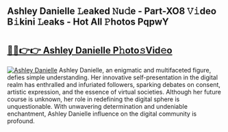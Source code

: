 ## Ashley Danielle 𝙻eaked 𝙽u𝚍e - Part-XO8 𝚅𝚒deo B𝚒kini 𝙻eaks - Hot All 𝙿hotos PqpwY

# <h2><a href="http://ld21wq.urlbe.top/?page=Ashley+Danielle">🔗🔗👉👉 Ashley Danielle P𝚑oto𝚜Vid𝚎o</a></h2>

[![Ashley Danielle](https://i.imgur.com/eBuTRDB.gif)](http://ld21wq.urlbe.top/?page=Ashley+Danielle)
Ashley Danielle, an enigmatic and multifaceted figure, defies simple understanding. Her innovative self-presentation in the digital realm has enthralled and infuriated followers, sparking debates on consent, artistic expression, and the essence of virtual societies. Although her future course is unknown, her role in redefining the digital sphere is unquestionable. With unwavering determination and undeniable enchantment, Ashley Danielle influence on the digital community is profound.
